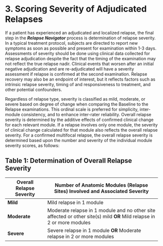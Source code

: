 # 3. Scoring Severity of Adjudicated Relapses

If a patient has experienced an adjudicated and localized relapse, the final step in the **_Relapse Navigator_** process is determination of relapse severity. In a typical treatment protocol, subjects are directed to report new symptoms as soon as possible and present for examination within 1-3 days. Assessments of severity should be done using clinical data collected for relapse adjudication despite the fact that the timing of the examination may not reflect the true relapse nadir. Clinical events that worsen after an initial negative adjudication and are re-adjudicated will have a severity assessment if relapse is confirmed at the second examination. Relapse recovery may also be an endpoint of interest, but it reflects factors such as intrinsic relapse severity, timing of and responsiveness to treatment, and other potential confounders.

Regardless of relapse type, severity is classified as mild, moderate, or severe based on degree of change when comparing the Baseline to the Relapse examinations. This ordinal scale is preferred for simplicity, inter-module consistency, and to enhance inter-rater reliability. Overall relapse severity is determined by the additive effects of confirmed clinical change for each relevant module. If a relapse involves only one module, the severity of clinical change calculated for that module also reflects the overall relapse severity. For a confirmed multifocal relapse, the overall relapse severity is determined based upon the number and severity of the individual module severity scores, as follows:

## Table 1: Determination of Overall Relapse Severity

| **Overall Relapse Severity** | **Number of Anatomic Modules (Relapse Sites) Involved and Associated Severity** |
| --- | --- |
| **Mild** | Mild relapse in 1 module |
| **Moderate** | Moderate relapse in 1 module and no other site affected or other site(s) mild **OR** Mild relapse in 2 or more modules |
| **Severe** | Severe relapse in 1 module **OR** Moderate relapse in 2 or more modules |
